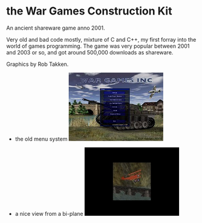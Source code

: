 # the War Games Construction Kit

An ancient shareware game anno 2001.

Very old and bad code mostly, mixture of C and C++, my first forray into the world of games programming.
The game was very popular between 2001 and 2003 or so, and got around 500,000 downloads as shareware.

Graphics by Rob Takken.


* the old menu system
![menu screen](https://raw.githubusercontent.com/peter3125/wgck/master/data/wgckscreenshot1.jpg)


* a nice view from a bi-plane
![menu screen](https://raw.githubusercontent.com/peter3125/wgck/master/data/wgckscreenshot2.jpg)


